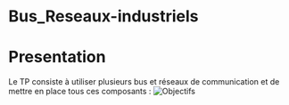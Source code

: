 # Bus_Reseaux-industriels

# Presentation 

Le TP consiste à utiliser plusieurs bus et réseaux de communication et de mettre en place tous ces composants : 
![Objectifs](Bureau/PresentationTP.png)



